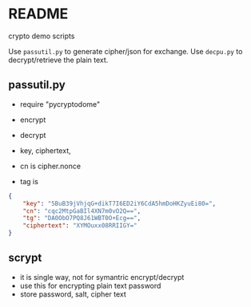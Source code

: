 # README

crypto demo scripts

Use ```passutil.py``` to generate cipher/json for exchange.
Use ```decpu.py``` to decrypt/retrieve the plain text.

## passutil.py

- require "pycryptodome"
- encrypt
- decrypt

- key, ciphertext,
- cn is cipher.nonce
- tag is
```json
{
    "key": "5BuB39jVhjqG+dikT7I6ED2iY6CdA5hmDoHKZyuEi80=",
    "cn": "cqc2MtpGaBIl4XN7m0vO2Q==",
    "tg": "DA0ObO7PQ8J61WBT0O+Ecg==",
    "ciphertext": "XYMOuxx08RRIIGY="
}
```

## scrypt

- it is single way, not for symantric encrypt/decrypt
- use this for encrypting plain text password
- store password, salt, cipher text

